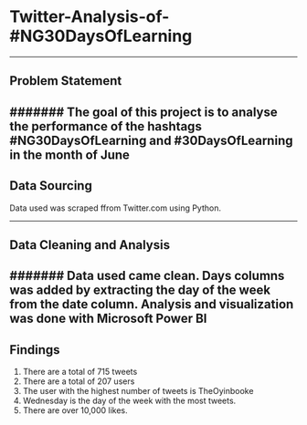 # Twitter-Analysis-of-#NG30DaysOfLearning
----
## Problem Statement
####### The goal of this project is to analyse the performance of the hashtags #NG30DaysOfLearning and #30DaysOfLearning in the month of June
----
## Data Sourcing
Data used was scraped ffrom Twitter.com using Python.

----
## Data Cleaning and Analysis
####### Data used came clean. Days columns was added by extracting the day of the week from the date column. Analysis and visualization was done with Microsoft Power BI
----
## Findings
1. There are a total of 715 tweets
2. There are a total of 207 users
3. The user with the highest number of tweets is TheOyinbooke
4. Wednesday is the day of the week with the most tweets.
5. There are over 10,000 likes.
